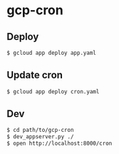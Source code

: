 # gcp-cron

## Deploy

```bash
$ gcloud app deploy app.yaml
```

## Update cron

```bash
$ gcloud app deploy cron.yaml
```

## Dev

```bash
$ cd path/to/gcp-cron
$ dev_appserver.py ./
$ open http://localhost:8000/cron
```
